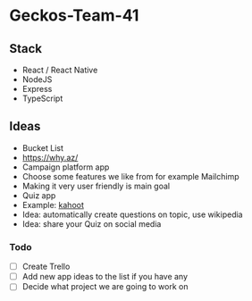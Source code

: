 # Geckos-Team-41

## Stack
- React / React Native
- NodeJS
- Express
- TypeScript

## Ideas
- Bucket List
- https://why.az/
- Campaign platform app
 - Choose some features we like from for example Mailchimp
 - Making it very user friendly is main goal
- Quiz app
 - Example: [kahoot](https://kahoot.com/welcomeback/)
 - Idea: automatically create questions on topic, use wikipedia
 - Idea: share your Quiz on social media

### Todo
- [ ] Create Trello
- [ ] Add new app ideas to the list if you have any
- [ ] Decide what project we are going to work on
